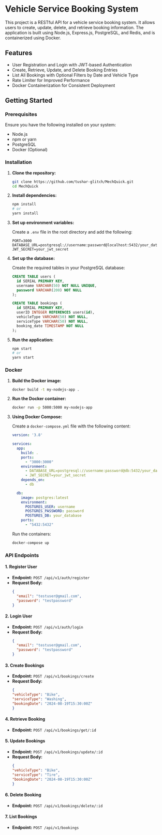 # Vehicle Service Booking System

This project is a RESTful API for a vehicle service booking system. It allows users to create, update, delete, and retrieve booking information. The application is built using Node.js, Express.js, PostgreSQL, and Redis, and is containerized using Docker.

## Features

- User Registration and Login with JWT-based Authentication
- Create, Retrieve, Update, and Delete Booking Entries
- List All Bookings with Optional Filters by Date and Vehicle Type
- Rate Limiter for Improved Performance
- Docker Containerization for Consistent Deployment

## Getting Started

### Prerequisites

Ensure you have the following installed on your system:

- Node.js
- npm or yarn
- PostgreSQL
- Docker (Optional)

### Installation

1. **Clone the repository:**
    ```sh
    git clone https://github.com/tushar-glitch/MechQuick.git
    cd MechQuick
    ```

2. **Install dependencies:**
    ```sh
    npm install
    # or
    yarn install
    ```

3. **Set up environment variables:**

    Create a `.env` file in the root directory and add the following:

    ```plaintext
    PORT=3000
    DATABASE_URL=postgresql://username:password@localhost:5432/your_database
    JWT_SECRET=your_jwt_secret
    ```

4. **Set up the database:**

    Create the required tables in your PostgreSQL database:

    ```sql
    CREATE TABLE users (
      id SERIAL PRIMARY KEY,
      username VARCHAR(50) NOT NULL UNIQUE,
      password VARCHAR(200) NOT NULL
    );

    CREATE TABLE bookings (
      id SERIAL PRIMARY KEY,
      userID INTEGER REFERENCES users(id),
      vehicleType VARCHAR(50) NOT NULL,
      serviceType VARCHAR(50) NOT NULL,
      booking_date TIMESTAMP NOT NULL
    );
    ```

5. **Run the application:**
    ```sh
    npm start
    # or
    yarn start
    ```

### Docker

1. **Build the Docker image:**
    ```sh
    docker build -t my-nodejs-app .
    ```

2. **Run the Docker container:**
    ```sh
    docker run -p 5000:5000 my-nodejs-app
    ```

3. **Using Docker Compose:**

    Create a `docker-compose.yml` file with the following content:

    ```yaml
    version: '3.8'

    services:
      app:
        build: .
        ports:
          - "3000:3000"
        environment:
          - DATABASE_URL=postgresql://username:password@db:5432/your_database
          - JWT_SECRET=your_jwt_secret
        depends_on:
          - db

      db:
        image: postgres:latest
        environment:
          POSTGRES_USER: username
          POSTGRES_PASSWORD: password
          POSTGRES_DB: your_database
        ports:
          - "5432:5432"
    ```

    Run the containers:
    ```sh
    docker-compose up
    ```

### API Endpoints

#### 1. Register User

- **Endpoint:** `POST /api/v1/auth/register`
- **Request Body:**
  ```json
  {
    "email": "testuser@gmail.com",
    "password": "testpassword"
  }

#### 2. Login User

- **Endpoint:** `POST /api/v1/auth/login`
- **Request Body:**
  ```json
  {
    "email": "testuser@gmail.com",
    "password": "testpassword"
  }
#### 3. Create Bookings

- **Endpoint:** `POST /api/v1/bookings/create`
- **Request Body:**
  ```json
  {
  "vehicleType": "Bike",
  "serviceType": "Washing",
  "bookingDate": "2024-08-19T15:30:00Z"
  }
#### 4. Retrieve Booking

- **Endpoint:** `POST /api/v1/bookings/get/:id`

#### 5. Update Bookings

- **Endpoint:** `POST /api/v1/bookings/update/:id`
- **Request Body:**
  ```json
  {
  "vehicleType": "Bike",
  "serviceType": "Tire",
  "bookingDate": "2024-08-19T15:30:00Z"
  }
#### 6. Delete Booking

- **Endpoint:** `POST /api/v1/bookings/delete/:id`

#### 7. List Bookings

- **Endpoint:** `POST /api/v1/bookings`



